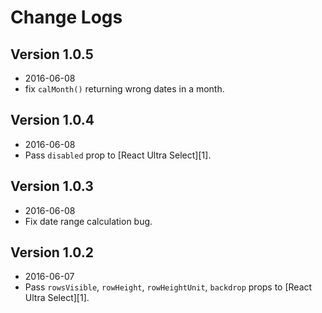 # Change Logs

## Version 1.0.5

- 2016-06-08
- fix `calMonth()` returning wrong dates in a month.

## Version 1.0.4

- 2016-06-08
- Pass `disabled` prop to [React Ultra Select][1].

## Version 1.0.3

- 2016-06-08
- Fix date range calculation bug.

## Version 1.0.2

- 2016-06-07
- Pass `rowsVisible`, `rowHeight`, `rowHeightUnit`, `backdrop` props to [React Ultra Select][1].
